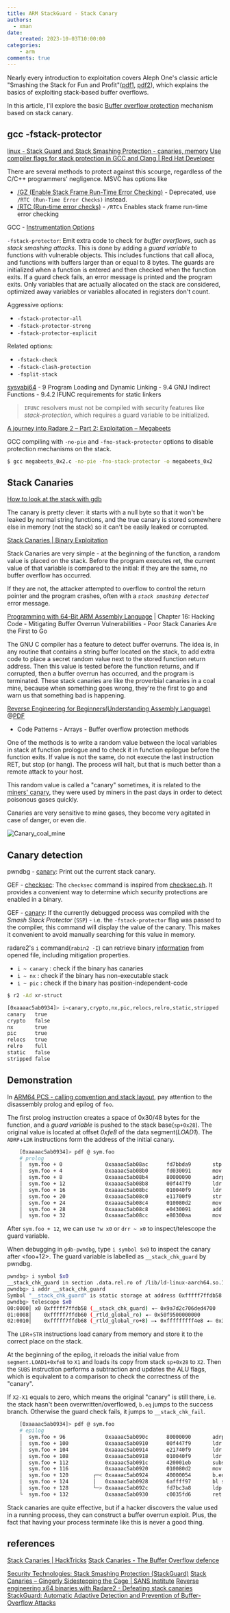 ```yaml
---
title: ARM StackGuard - Stack Canary
authors:
  - xman
date:
    created: 2023-10-03T10:00:00
categories:
    - arm
comments: true
---
```


Nearly every introduction to exploitation covers Aleph One's classic article "Smashing the Stack for Fun and Profit"([pdf1](https://www.s3.eurecom.fr/docs/ifip18_bierbaumer.pdf), [pdf2](https://www.eecs.umich.edu/courses/eecs588/static/stack_smashing.pdf)), which explains the basics of exploiting stack-based buffer overflows.

In this article, I'll explore the basic [Buffer overflow protection](https://en.wikipedia.org/wiki/Buffer_overflow_protection) mechanism based on stack canary.

<!-- more -->

## gcc -fstack-protector

[linux - Stack Guard and Stack Smashing Protection - canaries, memory](https://stackoverflow.com/questions/28020213/stack-guard-and-stack-smashing-protection-canaries-memory)
[Use compiler flags for stack protection in GCC and Clang | Red Hat Developer](https://developers.redhat.com/articles/2022/06/02/use-compiler-flags-stack-protection-gcc-and-clang#stack_usage_and_statistics)

There are several methods to protect against this scourge, regardless of the C/C++ programmers' negligence. MSVC has options like

- [/GZ (Enable Stack Frame Run-Time Error Checking)](https://learn.microsoft.com/en-us/cpp/build/reference/gz-enable-stack-frame-run-time-error-checking) - Deprecated, use `/RTC (Run-Time Error Checks)` instead.
- [/RTC (Run-time error checks)](https://learn.microsoft.com/en-us/cpp/build/reference/rtc-run-time-error-checks) - `/RTCs` Enables stack frame run-time error checking

GCC - [Instrumentation Options](https://gcc.gnu.org/onlinedocs/gcc/Instrumentation-Options.html)

`-fstack-protector`: Emit extra code to check for *buffer overflows*, such as *stack smashing attacks*. This is done by adding a *guard variable* to functions with vulnerable objects. This includes functions that call alloca, and functions with buffers larger than or equal to 8 bytes. The guards are initialized when a function is entered and then checked when the function exits. If a guard check fails, an error message is printed and the program exits. Only variables that are actually allocated on the stack are considered, optimized away variables or variables allocated in registers don't count.

Aggressive options:

- `-fstack-protector-all`
- `-fstack-protector-strong`
- `-fstack-protector-explicit`

Related options:

- `-fstack-check`
- `-fstack-clash-protection`
- `-fsplit-stack`

[sysvabi64](https://github.com/ARM-software/abi-aa/blob/844a79fd4c77252a11342709e3b27b2c9f590cf1/sysvabi64/sysvabi64.rst) - 9 Program Loading and Dynamic Linking - 9.4 GNU Indirect Functions - 9.4.2 IFUNC requirements for static linkers

> `IFUNC` resolvers must not be compiled with security features like *stack-protection*, which requires a guard variable to be initialized.

[A journey into Radare 2 – Part 2: Exploitation – Megabeets](https://www.megabeets.net/a-journey-into-radare-2-part-2/)

GCC compiling with `-no-pie` and `-fno-stack-protector` options to disable protection mechanisms on the stack.

```bash
$ gcc megabeets_0x2.c -no-pie -fno-stack-protector -o megabeets_0x2
```

## Stack Canaries

[How to look at the stack with gdb](https://news.ycombinator.com/item?id=27204883)

The canary is pretty clever: it starts with a null byte so that it won't be leaked by normal string functions, and the true canary is stored somewhere else in memory (not the stack) so it can't be easily leaked or corrupted.

[Stack Canaries | Binary Exploitation](https://ir0nstone.gitbook.io/notes/types/stack/canaries)

Stack Canaries are very simple - at the beginning of the function, a random value is placed on the stack. Before the program executes ret, the current value of that variable is compared to the initial: if they are the same, no buffer overflow has occurred.

If they are not, the attacker attempted to overflow to control the return pointer and the program crashes, often with a *`stack smashing detected`* error message.

[Programming with 64-Bit ARM Assembly Language](https://www.amazon.com/Programming-64-Bit-ARM-Assembly-Language/dp/1484258800/) | Chapter 16: Hacking Code - Mitigating Buffer Overrun Vulnerabilities - Poor Stack Canaries Are the First to Go

The GNU C compiler has a feature to detect buffer overruns. The idea is, in any routine that contains a string buffer located on the stack, to add extra code to place a secret random value next to the stored function return address. Then this value is tested before the function returns, and if corrupted, then a buffer overrun has occurred, and the program is terminated. These stack canaries are like the proverbial canaries in a coal mine, because when something goes wrong, they're the first to go and warn us that something bad is happening.

[Reverse Engineering for Beginners(Understanding Assembly Language)](https://beginners.re/) @[PDF](https://repository.root-me.org/Reverse%20Engineering/EN%20-%20Reverse%20Engineering%20for%20Beginners%20-%20Dennis%20Yurichev.pdf)

- Code Patterns - Arrays - Buffer overflow protection methods

One of the methods is to write a random value between the local variables in stack at function prologue and to check it in function epilogue before the function exits. If value is not the same, do not execute the last instruction RET, but stop (or hang). The process will halt, but that is much better than a remote attack to your host.

This random value is called a "canary" sometimes, it is related to the [miners' canary](https://en.wikipedia.org/wiki/Domestic_canary#Miner's_canary), they were used by miners in the past days in order to detect poisonous gases quickly.

Canaries are very sensitive to mine gases, they become very agitated in case of danger, or even die.

<!-- ![Canary_coal_mine](https://upload.wikimedia.org/wikipedia/commons/0/06/Canary_coal_mine.jpg) -->

![Canary_coal_mine](./images/Canary_coal_mine.jpg)

## Canary detection

pwndbg - [canary](https://pwndbg.re/pwndbg/commands/canary/canary/): Print out the current stack canary.

GEF - [checksec](https://hugsy.github.io/gef/commands/checksec/): The `checksec` command is inspired from [checksec.sh](https://www.trapkit.de/tools/checksec.html). It provides a convenient way to determine which security protections are enabled in a binary.

GEF - [canary](https://hugsy.github.io/gef/commands/canary/): If the currently debugged process was compiled with the *Smash Stack Protector* (`SSP`) - i.e. the `-fstack-protector` flag was passed to the compiler, this command will display the value of the canary. This makes it convenient to avoid manually searching for this value in memory.

radare2's `i` command(`rabin2 -I`) can retrieve binary [information](https://r2wiki.readthedocs.io/en/latest/home/misc/cheatsheet/#information) from opened file, including mitigation properties.

- `i ~ canary` : check if the binary has canaries
- `i ~ nx` : check if the binary has non-executable stack
- `i ~ pic` : check if the binary has position-independent-code

```bash
$ r2 -Ad xr-struct

[0xaaaac5ab0934]> i~canary,crypto,nx,pic,relocs,relro,static,stripped
canary   true
crypto   false
nx       true
pic      true
relocs   true
relro    full
static   false
stripped false
```

## Demonstration

In [ARM64 PCS - calling convention and stack layout](./a64-pcs-demo.md), pay attention to the disassembly prolog and epilog of `foo`.

The first prolog instruction creates a space of 0x30/48 bytes for the function, and a *guard variable* is pushed to the stack base(`sp+0x28`). The original value is located at offset *0xfe8* of the data segment(*LOAD1*). The `ADRP`+`LDR` instructions form the address of the initial canary.

```bash
    [0xaaaac5ab0934]> pdf @ sym.foo
    # prolog
    │  sym.foo + 0              0xaaaac5ab08ac      fd7bbda9       stp x29, x30, [sp, -0x30]!
    │  sym.foo + 4              0xaaaac5ab08b0      fd030091       mov x29, sp
    │  sym.foo + 8              0xaaaac5ab08b4      80000090       adrp x0, map._home_pifan_Projects_cpp_xr_struct.rw_
    │  sym.foo + 12             0xaaaac5ab08b8      00f447f9       ldr x0, [x0, 0xfe8]
    │  sym.foo + 16             0xaaaac5ab08bc      010040f9       ldr x1, [x0]
    │  sym.foo + 20             0xaaaac5ab08c0      e11700f9       str x1, [sp, 0x28]
    │  sym.foo + 24             0xaaaac5ab08c4      010080d2       mov x1, 0
    │  sym.foo + 28             0xaaaac5ab08c8      e0430091       add x0, var_10h
    │  sym.foo + 32             0xaaaac5ab08cc      e80300aa       mov x8, x0
```

After `sym.foo + 12`, we can use `?w x0` or `drr ~ x0` to inspect/telescope the guard variable.

When debugging in `gdb-pwndbg`, type `i symbol $x0` to inspect the canary after <foo+12\>. The guard variable is labelled as `__stack_chk_guard` by pwndbg.

```bash
pwndbg> i symbol $x0
__stack_chk_guard in section .data.rel.ro of /lib/ld-linux-aarch64.so.1
pwndbg> i addr __stack_chk_guard
Symbol "__stack_chk_guard" is static storage at address 0xfffff7ffdb58.
pwndbg> telescope $x0
00:0000│ x0 0xfffff7ffdb58 (__stack_chk_guard) ◂— 0x9a7d2c706ded4700
01:0008│    0xfffff7ffdb60 (_rtld_global_ro) ◂— 0x50f9500000000
02:0010│    0xfffff7ffdb68 (_rtld_global_ro+8) —▸ 0xfffffffff4e8 ◂— 0x34366863726161 /* 'aarch64' */

```

The `LDR`+`STR` instructions load canary from memory and store it to the correct place on the stack.

At the beginning of the epilog, it reloads the initial value from `segment.LOAD1+0xfe8` to `X1` and loads its copy from stack `sp+0x28` to `X2`. Then the `SUBS` instruction performs a subtraction and updates the ALU flags, which is equivalent to a comparison to check the correctness of the "canary".

If `X2-X1` equals to zero, which means the original "canary" is still there, i.e. the stack hasn't been overwritten/overflowed, `b.eq` jumps to the success branch. Otherwise the guard check fails, it jumps to `__stack_chk_fail`.

```bash
    [0xaaaac5ab0934]> pdf @ sym.foo
    # epilog
    │  sym.foo + 96             0xaaaac5ab090c      80000090       adrp x0, map._home_pifan_Projects_cpp_xr_struct.rw_
    │  sym.foo + 100            0xaaaac5ab0910      00f447f9       ldr x0, [x0, 0xfe8]
    │  sym.foo + 104            0xaaaac5ab0914      e21740f9       ldr x2, [var_28h]
    │  sym.foo + 108            0xaaaac5ab0918      010040f9       ldr x1, [x0]
    │  sym.foo + 112            0xaaaac5ab091c      420001eb       subs x2, x2, x1
    │  sym.foo + 116            0xaaaac5ab0920      010080d2       mov x1, 0
    │  sym.foo + 120        ┌─< 0xaaaac5ab0924      40000054       b.eq 0xaaaac5ab092c
    │  sym.foo + 124        │   0xaaaac5ab0928      6affff97       bl sym.imp.__stack_chk_fail
    │  sym.foo + 128        └─> 0xaaaac5ab092c      fd7bc3a8       ldp x29, x30, [sp], 0x30
    └  sym.foo + 132            0xaaaac5ab0930      c0035fd6       ret
```

Stack canaries are quite effective, but if a hacker discovers the value used in a running process, they can construct a buffer overrun exploit. Plus, the fact that having your process terminate like this is never a good thing.

## references

[Stack Canaries | HackTricks](https://book.hacktricks.xyz/binary-exploitation/common-binary-protections-and-bypasses/stack-canaries)
[Stack Canaries - The Buffer Overflow defence](https://ir0nstone.gitbook.io/notes/types/stack/canaries)

[Security Technologies: Stack Smashing Protection (StackGuard)](https://www.redhat.com/en/blog/security-technologies-stack-smashing-protection-stackguard)
[Stack Canaries – Gingerly Sidestepping the Cage | SANS Institute](https://www.sans.org/blog/stack-canaries-gingerly-sidestepping-the-cage/)
[Reverse engineering x64 binaries with Radare2 - Defeating stack canaries](https://artik.blue/reversing-radare-23)
[StackGuard: Automatic Adaptive Detection and Prevention of Buffer-Overflow Attacks](https://www.usenix.org/legacy/publications/library/proceedings/sec98/full_papers/cowan/cowan.pdf)
